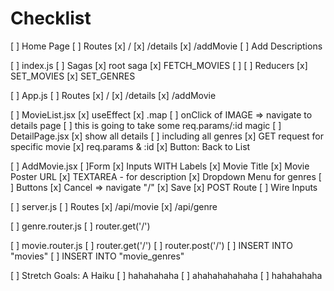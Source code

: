 # Checklist

[ ] Home Page
  [ ] Routes
    [x] /
    [x] /details
    [x] /addMovie
  [ ] Add Descriptions

[ ] index.js
  [ ] Sagas
    [x] root saga
    [x] FETCH_MOVIES
    [ ]
  [ ] Reducers
    [x] SET_MOVIES
    [x] SET_GENRES

[ ] App.js
  [ ] Routes
    [x] /
    [x] /details
    [x] /addMovie

[ ] MovieList.jsx
  [x] useEffect
  [x] .map
  [ ] onClick of IMAGE => navigate to details page
      [ ] this is going to take some req.params/:id magic
[ ] DetailPage.jsx
  [x] show all details
  [ ] including all genres
  [x] GET request for specific movie
    [x] req.params & :id
  [x] Button: Back to List

[ ] AddMovie.jsx
  [ ]Form
    [x] Inputs WITH Labels
      [x] Movie Title
      [x] Movie Poster URL
      [x] TEXTAREA - for description
      [x] Dropdown Menu for genres
    [ ] Buttons
      [x] Cancel => navigate "/"
      [x] Save
        [x] POST Route
    [ ] Wire Inputs

[ ] server.js
  [ ] Routes
    [x] /api/movie
    [x] /api/genre

[ ] genre.router.js
  [ ] router.get('/')

[ ] movie.router.js
  [ ] router.get('/')
  [ ] router.post('/')
    [ ] INSERT INTO "movies"
    [ ] INSERT INTO "movie_genres"

[ ] Stretch Goals: A Haiku
  [ ] hahahahaha
  [ ] ahahahahahaha
  [ ] hahahahaha
